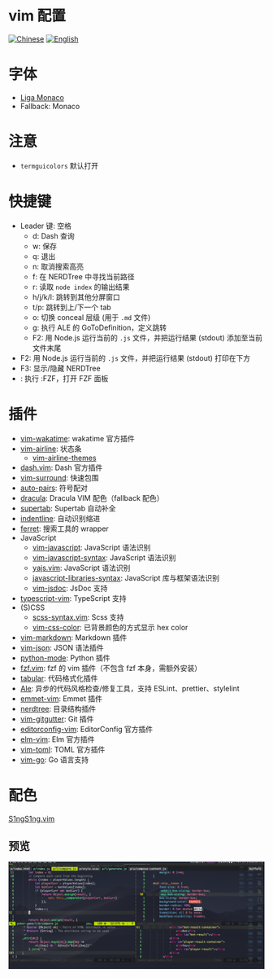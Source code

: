 # vim 配置

[![Chinese](https://jaywcjlove.github.io/sb/lang/chinese.svg)](./README.md) [![English](https://jaywcjlove.github.io/sb/lang/english.svg)](./README-en.md)

# 字体
- [Liga Monaco](../font)
- Fallback: Monaco
# 注意
- `termguicolors` 默认打开
# 快捷键
- Leader 键: 空格
    - d: Dash 查询
    - w: 保存
    - q: 退出
    - n: 取消搜索高亮
    - f: 在 NERDTree 中寻找当前路径
    - r: 读取 `node index` 的输出结果
    - h/j/k/l: 跳转到其他分屏窗口
    - t/p: 跳转到上/下一个 tab
    - o: 切换 conceal 层级 (用于 `.md` 文件)
    - g: 执行 ALE 的 GoToDefinition，定义跳转
    - F2: 用 Node.js 运行当前的 `.js` 文件，并把运行结果 (stdout) 添加至当前文件末尾
- F2: 用 Node.js 运行当前的 `.js` 文件，并把运行结果 (stdout) 打印在下方
- F3: 显示/隐藏 NERDTree
- <C-P>: 执行 :FZF，打开 FZF 面板

# 插件
- [vim-wakatime](https://github.com/wakatime/vim-wakatime): wakatime 官方插件
- [vim-airline](https://github.com/vim-airline/vim-airline): 状态条
    - [vim-airline-themes](https://github.com/vim-airline/vim-airline-themes)
- [dash.vim](https://github.com/rizzatti/dash.vim): Dash 官方插件
- [vim-surround](https://github.com/tpope/vim-surround): 快速包围
- [auto-pairs](https://github.com/jiangmiao/auto-pairs): 符号配对
- [dracula](https://github.com/dracula/vim): Dracula VIM 配色（fallback 配色）
- [supertab](https://github.com/ervandew/supertab): Supertab 自动补全
- [indentline](https://github.com/yggdroot/indentline): 自动识别缩进
- [ferret](https://github.com/wincent/ferret): 搜索工具的 wrapper
- JavaScript
    - [vim-javascript](https://github.com/pangloss/vim-javascript): JavaScript 语法识别
    - [vim-javascript-syntax](https://github.com/jelera/vim-javascript-syntax): JavaScript 语法识别
    - [yajs.vim](https://github.com/othree/yajs.vim): JavaScript 语法识别
    - [javascript-libraries-syntax](https://github.com/othree/javascript-libraries-syntax): JavaScript 库与框架语法识别
    - [vim-jsdoc](https://github.com/heavenshell/vim-jsdoc): JsDoc 支持
- [typescript-vim](https://github.com/leafgarland/typescript-vim): TypeScript 支持
- (S)CSS
    - [scss-syntax.vim](https://github.com/cakebaker/scss-syntax.vim): Scss 支持
    - [vim-css-color](https://github.com/ap/vim-css-color): 已背景颜色的方式显示 hex color
- [vim-markdown](https://github.com/plasticboy/vim-markdown): Markdown 插件
- [vim-json](https://github.com/elzr/vim-json): JSON 语法插件
- [python-mode](https://github.com/klen/python-mode): Python 插件
- [fzf.vim](https://github.com/junegunn/fzf.vim): fzf 的 vim 插件（不包含 fzf 本身，需额外安装）
- [tabular](https://github.com/godlygeek/tabular): 代码格式化插件
- [Ale](https://github.com/w0rp/ale): 异步的代码风格检查/修复工具，支持 ESLint、prettier、stylelint
- [emmet-vim](https://github.com/mattn/emmet-vim): Emmet 插件
- [nerdtree](https://github.com/scrooloose/nerdtree): 目录结构插件
- [vim-gitgutter](https://github.com/airblade/vim-gitgutter): Git 插件
- [editorconfig-vim](https://github.com/editorconfig/editorconfig-vim): EditorConfig 官方插件
- [elm-vim](https://github.com/ElmCast/elm-vim): Elm 官方插件
- [vim-toml](https://github.com/cespare/vim-toml): TOML 官方插件
- [vim-go](https://github.com/fatih/vim-go): Go 语言支持

# 配色
[S1ngS1ng.vim](./S1ngS1ng.vim)
## 预览
![vim](./assets/vim.png)

